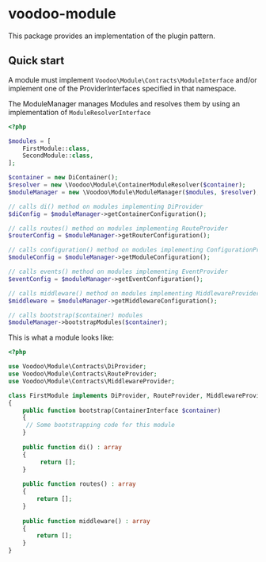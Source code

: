 # voodoo-module

This package provides an implementation of the plugin pattern.

## Quick start

A module must implement `Voodoo\Module\Contracts\ModuleInterface` and/or implement one of the ProviderInterfaces specified in that
namespace.

The ModuleManager manages Modules and resolves them by using an implementation of `ModuleResolverInterface`

```php
<?php

$modules = [
    FirstModule::class,
    SecondModule::class,
];

$container = new DiContainer();
$resolver = new \Voodoo\Module\ContainerModuleResolver($container);
$moduleManager = new \Voodoo\Module\ModuleManager($modules, $resolver);

// calls di() method on modules implementing DiProvider
$diConfig = $moduleManager->getContainerConfiguration();

// calls routes() method on modules implementing RouteProvider
$routerConfig = $moduleManager->getRouterConfiguration();

// calls configuration() method on modules implementing ConfigurationProvider
$moduleConfig = $moduleManager->getModuleConfiguration();

// calls events() method on modules implementing EventProvider
$eventConfig = $moduleManager->getEventConfiguration();

// calls middleware() method on modules implementing MiddlewareProvider
$middleware = $moduleManager->getMiddlewareConfiguration();

// calls bootstrap($container) modules
$moduleManager->bootstrapModules($container);

```

This is what a module looks like:

```php
<?php

use Voodoo\Module\Contracts\DiProvider;
use Voodoo\Module\Contracts\RouteProvider;
use Voodoo\Module\Contracts\MiddlewareProvider;

class FirstModule implements DiProvider, RouteProvider, MiddlewareProvider
{
    public function bootstrap(ContainerInterface $container)
    {
     // Some bootstrapping code for this module
    }
    
    public function di() : array
    {
         return [];
    }
    
    public function routes() : array
    {
        return []; 
    }
    
    public function middleware() : array
    {
        return [];
    }
}
```
